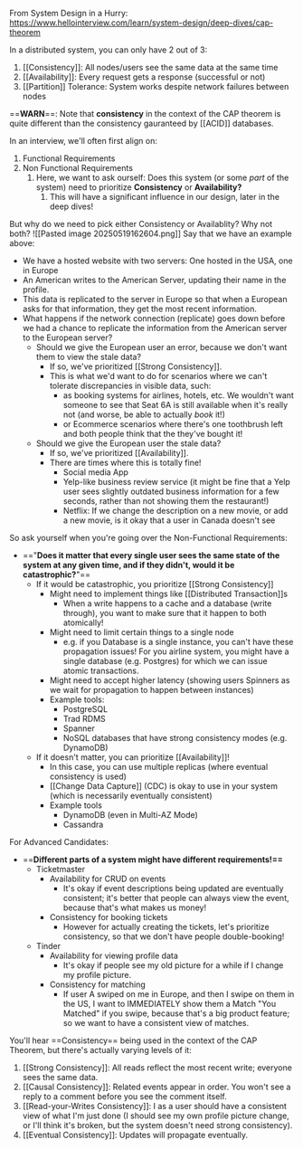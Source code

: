 From System Design in a Hurry: https://www.hellointerview.com/learn/system-design/deep-dives/cap-theorem


In a distributed system, you can only have 2 out of 3:
1. [[Consistency]]: All nodes/users see the same data at the same time
2. [[Availability]]: Every request gets a response (successful or not)
3. [[Partition]] Tolerance: System works despite network failures between nodes

==**WARN**==: Note that **consistency** in the context of the CAP theorem is quite different than the consistency gauranteed by [[ACID]] databases.

In an interview, we'll often first align on:
1. Functional Requirements
2. Non Functional Requirements
	1. Here, we want to ask ourself: Does this system (or some *part* of the system) need to prioritize **Consistency** or **Availability?**
		1. This will have a significant influence in our design, later in the deep dives!

But why do we need to pick either Consistency or Availablity? Why not both?
![[Pasted image 20250519162604.png]]
Say that we have an example above:
- We have a hosted website with two servers: One hosted in the USA, one in Europe
- An American writes to the American Server, updating their name in the profile. 
- This data is replicated to the server in Europe so that when a European asks for that information, they get the most recent information.
- What happens if the network connection (replicate) goes down before we had a chance to replicate the information from the American server to the European server?
	- Should we give the European user an error, because we don't want them to view the stale data?
		- If so, we've prioritized [[Strong Consistency]].
		- This is what we'd want to do for scenarios where we can't tolerate discrepancies in visible data, such:
			- as booking systems for airlines, hotels, etc. We wouldn't want someone to see that Seat 6A is still available when it's really not (and worse, be able to actually *book* it!)
			- or Ecommerce scenarios where there's one toothbrush left and both people think that the they've bought it!
	- Should we give the European user the stale data?
		- If so, we've prioritized [[Availability]].
		- There are times where this is totally fine!
			- Social media App
			- Yelp-like business review service (it might be fine that a Yelp user sees slightly outdated business information for a few seconds, rather than not showing them the restaurant!)
			- Netflix: If we change the description on a new movie, or add a new movie, is it okay that a user in Canada doesn't see 

So ask yourself when you're going over the Non-Functional Requirements:
- =="**Does it matter that every single user sees the same state of the system at any given time, and if they didn't, would it be catastrophic?**"==
	- If it would be catastrophic, you prioritize [[Strong Consistency]]
		- Might need to implement things like [[Distributed Transaction]]s
			- When a write happens to a cache and a database (write through), you want to make sure that it happen to both atomically!
		- Might need to limit certain things to a single node
			- e.g. if you Database is a single instance, you can't have these propagation issues!  For you airline system, you might have a single database (e.g. Postgres) for which we can issue atomic transactions.
		- Might need to accept higher latency (showing users Spinners as we wait for propagation to happen between instances)
		- Example tools:
			- PostgreSQL
			- Trad RDMS
			- Spanner
			- NoSQL databases that have strong consistency modes (e.g. DynamoDB)
	- If it doesn't matter, you can prioritize [[Availability]]!
		- In this case, you can use multiple replicas (where eventual consistency is used)
		- [[Change Data Capture]] (CDC) is okay to use in your system (which is necessarily eventually consistent)
		- Example tools
			- DynamoDB (even in Multi-AZ Mode)
			- Cassandra


For Advanced Candidates:
- ==**Different parts of a system might have different requirements!==**
	- Ticketmaster
		- Availability for CRUD on events
			- It's okay if event descriptions being updated are eventually consistent; it's better that people can always view the event, because that's what makes us money!
		- Consistency for booking tickets
			- However for actually creating the tickets, let's prioritize consistency, so that we don't have people double-booking!
	- Tinder
		- Availability for viewing profile data
			- It's okay if people see my old picture for a while if I change my profile picture.
		- Consistency for matching
			- If user A swiped on me in Europe, and then I swipe on them in the US, I want to IMMEDIATELY show them a Match "You Matched" if you swipe, because that's a big product feature; so we want to have a consistent view of matches.

You'll hear ==Consistency== being used in the context of the CAP Theorem, but there's actually varying levels of it:
1. [[Strong Consistency]]: All reads reflect the most recent write; everyone sees the same data.
2. [[Causal Consistency]]: Related events appear in order. You won't see a reply to a comment before you see the comment itself.
3. [[Read-your-Writes Consistency]]: I as a user should have a consistent view of what I'm just done (I should see my own profile picture change, or I'll think it's broken, but the system doesn't need strong consistency).
4. [[Eventual Consistency]]: Updates will propagate eventually.


